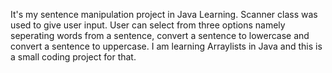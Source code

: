 It's my sentence manipulation project in Java Learning.
Scanner class was used to give user input. 
User can select from three options namely seperating words from a sentence, convert a sentence to lowercase and convert a sentence to uppercase.
I am learning Arraylists in Java and this is a small coding project for that.

